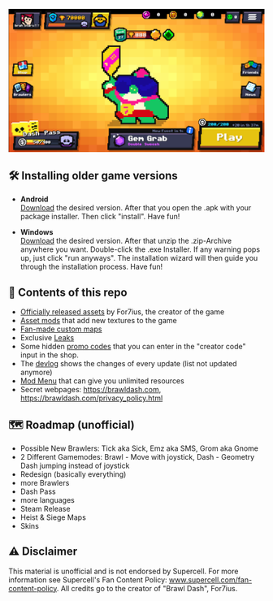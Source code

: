 <p align="center">
  <img src="/image.png">
</p>

## 🛠️ Installing older game versions
- **Android** \
  [Download](/versions/android/) the desired version. After that you open the .apk with your package installer. Then click "install". Have fun!

- **Windows** \
  [Download](/versions/windows/) the desired version. After that unzip the .zip-Archive anywhere you want. Double-click the .exe Installer. If any warning pops up, just click "run anyways". The installation wizard will then guide you through the installation process. Have fun!

## 📝 Contents of this repo
- [Officially released assets](https://drive.google.com/file/d/15vg-USwDteXZNii1q0q4F_CDHNCjM2dB/view)   by For7ius, the creator of the game
- [Asset mods](/mods/) that add new textures to the game
- [Fan-made custom maps](/maps/)
- Exclusive [Leaks](/leaks/)
- Some hidden [promo codes](/Promo_Codes.md) that you can enter in the "creator code" input in the shop.
- The [devlog](/devlog.md) shows the changes of every update (list not updated anymore)
- [Mod Menu](/BD_ModMenu.lua) that can give you unlimited resources
- Secret webpages: https://brawldash.com, https://brawldash.com/privacy_policy.html

## 🗺️ Roadmap (unofficial)
- Possible New Brawlers:
Tick aka Sick, Emz aka SMS, Grom aka Gnome
- 2 Different Gamemodes:
Brawl - Move with joystick, Dash - Geometry Dash jumping instead of joystick
- Redesign (basically everything)
- more Brawlers
- Dash Pass
- more languages
- Steam Release 
- Heist & Siege Maps
- Skins

## ⚠️ Disclaimer
This material is unofficial and is not endorsed by Supercell. For more information see Supercell's Fan Content Policy: www.supercell.com/fan-content-policy.
All credits go to the creator of "Brawl Dash", For7ius.
